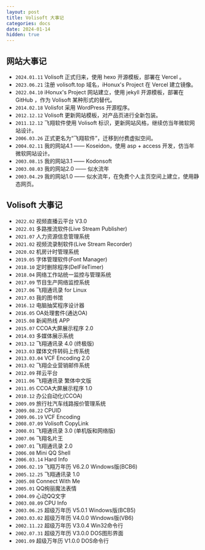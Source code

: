 ```yaml
---
layout: post
title: Volisoft 大事记
categories: docs
date: 2024-01-14
hidden: true
---
```


## 网站大事记

- `2024.01.11`   Volisoft 正式归来，使用 hexo 开源模板，部署在 Vercel 。
- `2023.06.21`   注册 volisoft.top 域名，iHonux's Project 在 Vercel 建立镜像。
- `2022.04.10`   iHonux's Project 网站建立，使用 jekyll 开源模板，部署在 GitHub ，作为 Volisoft 某种形式的替代。
- `2014.02.18`   Volisfot 采用 WordPress 开源程序。
- `2012.12.12`   Volisoft 更新网站模板，对产品页进行全新包装。
- `2011.12.12`   飞翔软件使用 Volisoft 标识，更新网站风格，继续仿当年微软网站设计。
- `2006.03.26`   正式更名为“飞翔软件”，迁移到付费虚拟空间。
- `2004.02.11`   我的网站4.1 —— Koseidon，使用 asp + access 开发，仿当年微软网站设计。
- `2003.08.15`   我的网站3.1 —— Kodonsoft
- `2003.08.03`   我的网站2.0 —— 似水流年
- `2003.04.29`   我的网站1.0 —— 似水流年，在免费个人主页空间上建立，使用静态网页。

## Volisoft 大事记

- `2022.02`      视频直播云平台 V3.0
- `2022.01`      多路推流软件(Live Stream Publisher)
- `2021.07`      人力资源信息管理系统
- `2021.02`      视频流录制软件(Live Stream Recorder)
- `2020.02`      机房计时管理系统
- `2019.05`      字体管理软件(Font Manager)
- `2018.10`      定时删除程序(DelFileTimer)
- `2018.04`      网络工作站统一监控与管理系统
- `2017.09`      节目生产网络监控系统
- `2017.06`      飞翔通讯录 for Linux
- `2017.03`      我的图书馆
- `2016.12`      电脑抽奖程序设计器
- `2016.05`      OA处理套件(通达OA)
- `2015.08`      新闻热线 APP
- `2015.07`      CCOA大屏展示程序 2.0
- `2014.03`      多媒体展示系统
- `2013.12`      飞翔通讯录 4.0 (终极版)
- `2013.03`      媒体文件转码上传系统
- `2013.03.04`    VCF Encoding 2.0
- `2013.02`      飞翔企业营销邮件系统
- `2012.09`      祥云平台
- `2011.06`      飞翔通讯录 繁体中文版
- `2011.05`      CCOA大屏展示程序 1.0
- `2010.12`      办公自动化(CCOA)
- `2009.09`      旅行社汽车线路报价管理系统
- `2009.08.22`   CPUID
- `2009.06.19`   VCF Encoding
- `2008.07.09`   Volisoft CopyLink
- `2008.01`      飞翔通讯录 3.0 (单机版和网络版)
- `2007.06`      飞翔名片王
- `2007.01`      飞翔通讯录 2.0
- `2006.08`      Mini QQ Shell
- `2006.03.14`   Hard Info
- `2006.02.19`	 飞翔万年历 V6.2.0 Windows版(BCB6)
- `2005.12.25`   飞翔通讯录 1.0
- `2005.08`      Connect With Me
- `2005.01`      QQ绚丽魔法表情
- `2004.09`      心动QQ文字
- `2003.08.09`   CPU Info
- `2003.06.25`	 超级万年历 V5.0.1 Windows版(BCB5)
- `2003.03.02`	 超级万年历 V4.0.0 Windows版(VB6)	
- `2002.11.22`   超级万年历 V3.0.4 Win32命令行
- `2002.07.31`   超级万年历 V3.0.0 DOS图形界面
- `2001.09`      超级万年历 V1.0.0 DOS命令行